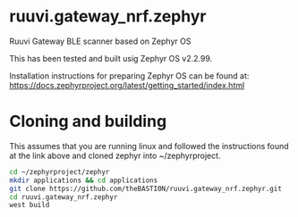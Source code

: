 # ruuvi.gateway_nrf.zephyr
Ruuvi Gateway BLE scanner based on Zephyr OS

This has been tested and built usig Zephyr OS v2.2.99.

Installation instructions for preparing Zephyr OS can be found at:
https://docs.zephyrproject.org/latest/getting_started/index.html

# Cloning and building
This assumes that you are running linux and followed the instructions found at the link above and cloned zephyr into ~/zephyrproject.

```bash
cd ~/zephyrproject/zephyr
mkdir applications && cd applications
git clone https://github.com/theBASTI0N/ruuvi.gateway_nrf.zephyr.git
cd ruuvi.gateway_nrf.zephyr
west build
```